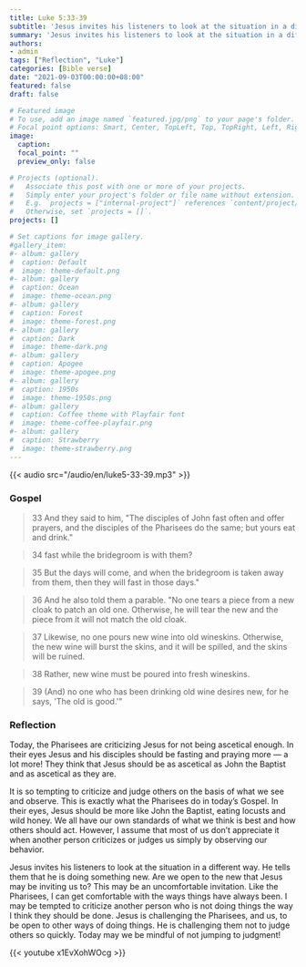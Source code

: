 ```yaml
---
title: Luke 5:33-39
subtitle: 'Jesus invites his listeners to look at the situation in a different way. He tells them that he is doing something new. Are we open to the new that Jesus may be inviting us to? '
summary: 'Jesus invites his listeners to look at the situation in a different way. He tells them that he is doing something new. Are we open to the new that Jesus may be inviting us to? '
authors:
- admin
tags: ["Reflection", "Luke"]
categories: [Bible verse]
date: "2021-09-03T00:00:00+08:00"
featured: false
draft: false

# Featured image
# To use, add an image named `featured.jpg/png` to your page's folder.
# Focal point options: Smart, Center, TopLeft, Top, TopRight, Left, Right, BottomLeft, Bottom, BottomRight
image:
  caption:
  focal_point: ""
  preview_only: false

# Projects (optional).
#   Associate this post with one or more of your projects.
#   Simply enter your project's folder or file name without extension.
#   E.g. `projects = ["internal-project"]` references `content/project/deep-learning/index.md`.
#   Otherwise, set `projects = []`.
projects: []

# Set captions for image gallery.
#gallery_item:
#- album: gallery
#  caption: Default
#  image: theme-default.png
#- album: gallery
#  caption: Ocean
#  image: theme-ocean.png
#- album: gallery
#  caption: Forest
#  image: theme-forest.png
#- album: gallery
#  caption: Dark
#  image: theme-dark.png
#- album: gallery
#  caption: Apogee
#  image: theme-apogee.png
#- album: gallery
#  caption: 1950s
#  image: theme-1950s.png
#- album: gallery
#  caption: Coffee theme with Playfair font
#  image: theme-coffee-playfair.png
#- album: gallery
#  caption: Strawberry
#  image: theme-strawberry.png
---
```


{{< audio src="/audio/en/luke5-33-39.mp3" >}}

### Gospel
> 33 And they said to him, "The disciples of John fast often and offer prayers, and the disciples of the Pharisees do the same; but yours eat and drink."

> 34 fast while the bridegroom is with them?

> 35 But the days will come, and when the bridegroom is taken away from them, then they will fast in those days."

> 36 And he also told them a parable. "No one tears a piece from a new cloak to patch an old one. Otherwise, he will tear the new and the piece from it will not match the old cloak.

> 37 Likewise, no one pours new wine into old wineskins. Otherwise, the new wine will burst the skins, and it will be spilled, and the skins will be ruined.

> 38 Rather, new wine must be poured into fresh wineskins.

> 39 (And) no one who has been drinking old wine desires new, for he says, 'The old is good.'"

### Reflection
Today, the Pharisees are criticizing Jesus for not being ascetical enough. In their eyes Jesus and his disciples should be fasting and praying more — a lot more! They think that Jesus should be as ascetical as John the Baptist and as ascetical as they are.

It is so tempting to criticize and judge others on the basis of what we see and observe. This is exactly what the Pharisees do in today’s Gospel. In their eyes, Jesus should be more like John the Baptist, eating locusts and wild honey. We all have our own standards of what we think is best and how others should act. However, I assume that most of us don’t appreciate it when another person criticizes or judges us simply by observing our behavior.

Jesus invites his listeners to look at the situation in a different way. He tells them that he is doing something new. Are we open to the new that Jesus may be inviting us to? This may be an uncomfortable invitation. Like the Pharisees, I can get comfortable with the ways things have always been. I may be tempted to criticize another person who is not doing things the way I think they should be done. Jesus is challenging the Pharisees, and us, to be open to other ways of doing things. He is challenging them not to judge others so quickly. Today may we be mindful of not jumping to judgment!

{{< youtube x1EvXohWOcg >}}
